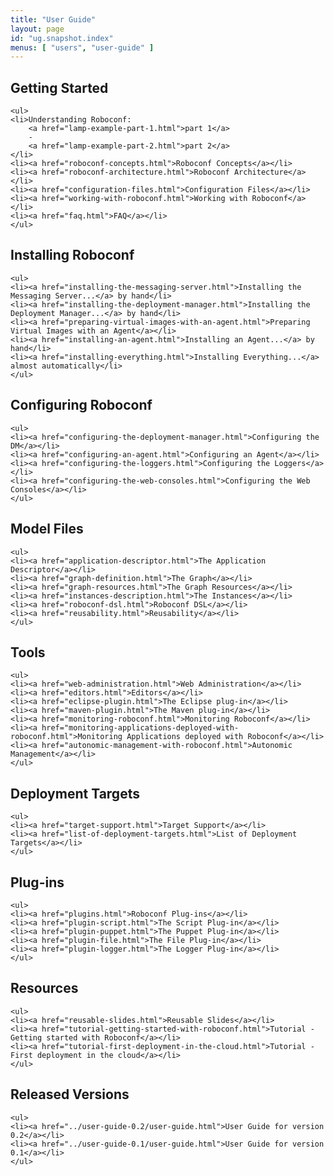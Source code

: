 ```yaml
---
title: "User Guide"
layout: page
id: "ug.snapshot.index"
menus: [ "users", "user-guide" ]
---
```


<!-- 
	We use HTML syntax in this page because we need CSS classes for floating.
	Markdown does not support it.
 -->

<div class="floated">
	<h2>Getting Started</h2>
	
	<ul>
	<li>Understanding Roboconf: 
		<a href="lamp-example-part-1.html">part 1</a>
		-
		<a href="lamp-example-part-2.html">part 2</a>
	</li>
	<li><a href="roboconf-concepts.html">Roboconf Concepts</a></li>
	<li><a href="roboconf-architecture.html">Roboconf Architecture</a></li>
	<li><a href="configuration-files.html">Configuration Files</a></li>
	<li><a href="working-with-roboconf.html">Working with Roboconf</a></li>
	<li><a href="faq.html">FAQ</a></li>
	</ul>
</div>

<div class="floated">
	<h2>Installing Roboconf</h2>

	<ul>
	<li><a href="installing-the-messaging-server.html">Installing the Messaging Server...</a> by hand</li>
	<li><a href="installing-the-deployment-manager.html">Installing the Deployment Manager...</a> by hand</li>
	<li><a href="preparing-virtual-images-with-an-agent.html">Preparing Virtual Images with an Agent</a></li>
	<li><a href="installing-an-agent.html">Installing an Agent...</a> by hand</li>
	<li><a href="installing-everything.html">Installing Everything...</a> almost automatically</li>
	</ul>
</div>

<div class="floated">
	<h2>Configuring Roboconf</h2>

	<ul>
	<li><a href="configuring-the-deployment-manager.html">Configuring the DM</a></li>
	<li><a href="configuring-an-agent.html">Configuring an Agent</a></li>
	<li><a href="configuring-the-loggers.html">Configuring the Loggers</a></li>
	<li><a href="configuring-the-web-consoles.html">Configuring the Web Consoles</a></li>
	</ul>
</div>

<div class="floated">
	<h2>Model Files</h2>

	<ul>
	<li><a href="application-descriptor.html">The Application Descriptor</a></li>
	<li><a href="graph-definition.html">The Graph</a></li>
	<li><a href="graph-resources.html">The Graph Resources</a></li>
	<li><a href="instances-description.html">The Instances</a></li>
	<li><a href="roboconf-dsl.html">Roboconf DSL</a></li>
	<li><a href="reusability.html">Reusability</a></li>
	</ul>
</div>

<div class="floated">
	<h2>Tools</h2>

	<ul>
	<li><a href="web-administration.html">Web Administration</a></li>
	<li><a href="editors.html">Editors</a></li>
	<li><a href="eclipse-plugin.html">The Eclipse plug-in</a></li>
	<li><a href="maven-plugin.html">The Maven plug-in</a></li>
	<li><a href="monitoring-roboconf.html">Monitoring Roboconf</a></li>
	<li><a href="monitoring-applications-deployed-with-roboconf.html">Monitoring Applications deployed with Roboconf</a></li>
	<li><a href="autonomic-management-with-roboconf.html">Autonomic Management</a></li>
	</ul>
</div>


	
<div class="floated">
	<h2>Deployment Targets</h2>

	<ul>
	<li><a href="target-support.html">Target Support</a></li>
	<li><a href="list-of-deployment-targets.html">List of Deployment Targets</a></li>
	</ul>
</div>

<div class="floated">
	<h2>Plug-ins</h2>

	<ul>
	<li><a href="plugins.html">Roboconf Plug-ins</a></li>
	<li><a href="plugin-script.html">The Script Plug-in</a></li>
	<li><a href="plugin-puppet.html">The Puppet Plug-in</a></li>
	<li><a href="plugin-file.html">The File Plug-in</a></li>
	<li><a href="plugin-logger.html">The Logger Plug-in</a></li>
	</ul>
</div>

<div class="floated">
	<h2>Resources</h2>

	<ul>
	<li><a href="reusable-slides.html">Reusable Slides</a></li>
	<li><a href="tutorial-getting-started-with-roboconf.html">Tutorial - Getting started with Roboconf</a></li>
	<li><a href="tutorial-first-deployment-in-the-cloud.html">Tutorial - First deployment in the cloud</a></li>
	</ul>
</div>

<div class="floated">
	<h2>Released Versions</h2>

	<ul>
	<li><a href="../user-guide-0.2/user-guide.html">User Guide for version 0.2</a></li>
	<li><a href="../user-guide-0.1/user-guide.html">User Guide for version 0.1</a></li>
	</ul>
</div>

<div class="clear"></div>
